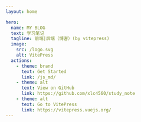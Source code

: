 ```yaml
---
layout: home

hero:
  name: MY BLOG
  text: 学习笔记
  tagline: 前端|后端（博客）(by vitepress)
  image:
    src: /logo.svg
    alt: VitePress
  actions:
    - theme: brand
      text: Get Started
      link: /js_md/
    - theme: alt
      text: View on GitHub
      link: https://github.com/xlc4560/study_note
    - theme: alt
      text: Go to VitePress
      link: https://vitepress.vuejs.org/
---
```


<style>
  :root {
  --vp-home-hero-name-color: transparent;
  --vp-home-hero-name-background: -webkit-linear-gradient(120deg, #81FFEF, #F067B4);
}
</style>
